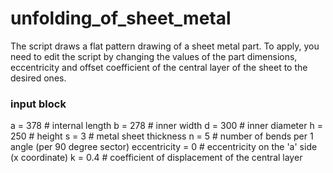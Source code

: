# unfolding_of_sheet_metal
The script draws a flat pattern drawing of a sheet metal part.
To apply, you need to edit the script by changing the values of the part dimensions, eccentricity and offset coefficient of the central layer of the sheet to the desired ones.

### input block
a = 378           # internal length
b = 278           # inner width
d = 300           # inner diameter
h = 250           # height
s = 3             # metal sheet thickness
n = 5             # number of bends per 1 angle (per 90 degree sector)
eccentricity = 0  # eccentricity on the 'a' side  (x coordinate)
k = 0.4           # coefficient of displacement of the central layer
